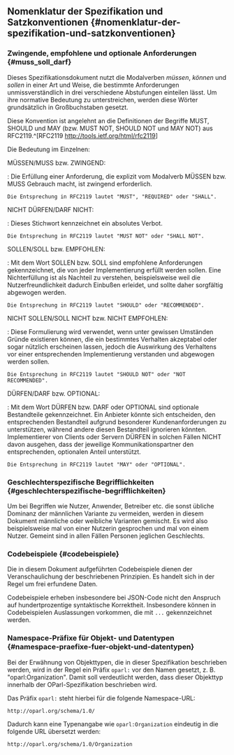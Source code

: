 ## Nomenklatur der Spezifikation und Satzkonventionen {#nomenklatur-der-spezifikation-und-satzkonventionen}

### Zwingende, empfohlene und optionale Anforderungen  {#muss_soll_darf}

Dieses Spezifikationsdokument nutzt die Modalverben _müssen_, _können_ und _sollen_
in einer Art und Weise, die bestimmte Anforderungen unmissverständlich
in drei verschiedene Abstufungen einteilen lässt. Um ihre normative Bedeutung
zu unterstreichen, werden diese Wörter grundsätzlich in Großbuchstaben gesetzt.

Diese Konvention ist angelehnt an die Definitionen der Begriffe MUST, SHOULD und
MAY (bzw. MUST NOT, SHOULD NOT und MAY NOT) aus
RFC2119.^[RFC2119 <http://tools.ietf.org/html/rfc2119>]

Die Bedeutung im Einzelnen:

MÜSSEN/MUSS bzw. ZWINGEND:

:   Die Erfüllung einer Anforderung, die explizit vom Modalverb MÜSSEN bzw.
    MUSS Gebrauch macht, ist zwingend erforderlich.

    Die Entsprechung in RFC2119 lautet "MUST", "REQUIRED" oder "SHALL".

NICHT DÜRFEN/DARF NICHT:

:   Dieses Stichwort kennzeichnet ein absolutes Verbot.

    Die Entsprechung in RFC2119 lautet "MUST NOT" oder "SHALL NOT".

SOLLEN/SOLL bzw. EMPFOHLEN:

:   Mit dem Wort SOLLEN bzw. SOLL sind empfohlene Anforderungen gekennzeichnet,
    die von jeder Implementierung erfüllt werden sollen. Eine Nichterfüllung
    ist als Nachteil zu verstehen, beispielsweise weil die Nutzerfreundlichkeit
    dadurch Einbußen erleidet, und sollte daher sorgfältig abgewogen werden.

    Die Entsprechung in RFC2119 lautet "SHOULD" oder "RECOMMENDED".

NICHT SOLLEN/SOLL NICHT bzw. NICHT EMPFOHLEN:

:   Diese Formulierung wird verwendet, wenn unter gewissen Umständen Gründe
    existieren können, die ein bestimmtes Verhalten akzeptabel oder sogar
    nützlich erscheinen lassen, jedoch die Auswirkung des Verhaltens vor
    einer entsprechenden Implementierung verstanden und abgewogen werden
    sollen.

    Die Entsprechung in RFC2119 lautet "SHOULD NOT" oder "NOT RECOMMENDED".

DÜRFEN/DARF bzw. OPTIONAL:

:   Mit dem Wort DÜRFEN bzw. DARF oder OPTIONAL sind optionale Bestandteile
    gekennzeichnet. Ein Anbieter könnte sich entscheiden, den entsprechenden
    Bestandteil aufgrund besonderer Kundenanforderungen zu unterstützen,
    während andere diesen Bestandteil ignorieren könnten. Implementierer von
    Clients oder Servern DÜRFEN in solchen Fällen NICHT davon ausgehen, dass der
    jeweilige Kommunikationspartner den entsprechenden, optionalen Anteil
    unterstützt.

    Die Entsprechung in RFC2119 lautet "MAY" oder "OPTIONAL".


### Geschlechterspezifische Begrifflichkeiten {#geschlechterspezifische-begrifflichkeiten}

Um bei Begriffen wie Nutzer, Anwender, Betreiber etc. die sonst übliche Dominanz
der männlichen Variante zu vermeiden, werden in diesem Dokument
männliche oder weibliche Varianten gemischt. Es wird also beispielsweise mal
von einer Nutzerin gesprochen und mal von einem Nutzer. Gemeint sind
in allen Fällen Personen jeglichen Geschlechts.


### Codebeispiele {#codebeispiele}

Die in diesem Dokument aufgeführten Codebeispiele dienen der Veranschaulichung
der beschriebenen Prinzipien. Es handelt sich in der Regel um frei erfundene
Daten.

Codebeispiele erheben insbesondere bei JSON-Code nicht den Anspruch auf
hundertprozentige syntaktische Korrektheit. Insbesondere können in Codebeispielen
Auslassungen vorkommen, die mit `...` gekennzeichnet werden.


### Namespace-Präfixe für Objekt- und Datentypen {#namespace-praefixe-fuer-objekt-und-datentypen}

Bei der Erwähnung von Objekttypen, die in dieser Spezifikation beschrieben
werden, wird in der Regel ein Präfix `oparl:` vor den Namen gesetzt, z. B.
"oparl:Organization". Damit soll verdeutlicht werden, dass dieser Objekttyp
innerhalb der OParl-Spezifikation beschrieben wird.

Das Präfix `oparl:` steht hierbei für die folgende Namespace-URL:

    http://oparl.org/schema/1.0/

Dadurch kann eine Typenangabe wie `oparl:Organization` eindeutig in die
folgende URL übersetzt werden:

    http://oparl.org/schema/1.0/Organization
